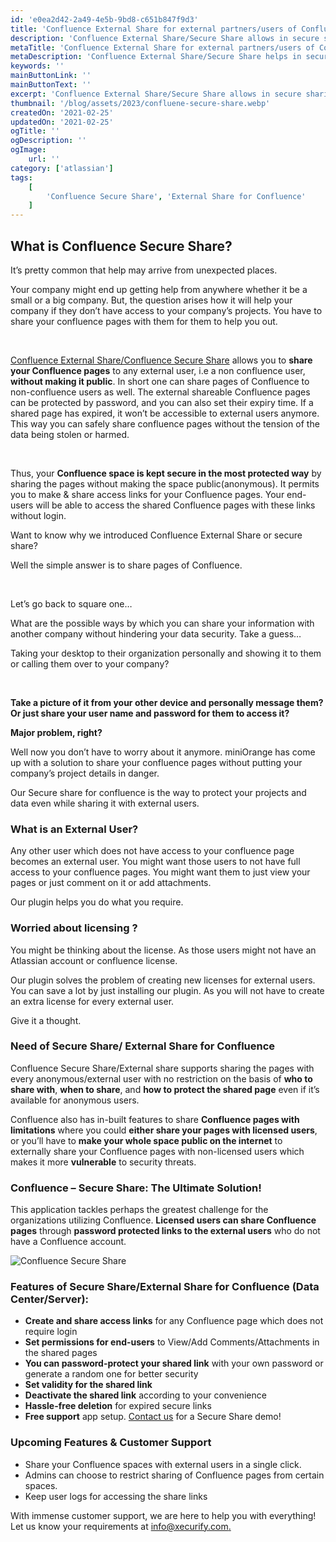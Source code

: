 ```yaml
---
id: 'e0ea2d42-2a49-4e5b-9bd8-c651b847f9d3'
title: 'Confluence External Share for external partners/users of Confluence'
description: 'Confluence External Share/Secure Share allows in secure sharing of Confluence pages externally with users saving extra license cost for additional/external users. With Confluence External Share/Confluence Secure Share you can share your Confluence pages to any external user without making it public. Furthermore, the shared Confluence pages can be protected by password, and you can also set their expiry time.' 
metaTitle: 'Confluence External Share for external partners/users of Confluence'
metaDescription: 'Confluence External Share/Secure Share helps in secure sharing of Confluence pages externally with users saving extra license cost for additional/external users.'
keywords: ''
mainButtonLink: ''
mainButtonText: ''
excerpt: 'Confluence External Share/Secure Share allows in secure sharing of Confluence pages externally with users saving extra license cost for additional/external users. With Confluence External Share/Confluence Secure Share you can share your Confluence pages to any external user without making it public. Furthermore, the shared Confluence pages can be protected by password, and you can also set their expiry time.'
thumbnail: '/blog/assets/2023/confluene-secure-share.webp'
createdOn: '2021-02-25'
updatedOn: '2021-02-25'
ogTitle: ''
ogDescription: ''
ogImage:
    url: ''
category: ['atlassian']
tags:
    [
        'Confluence Secure Share', 'External Share for Confluence'
    ]
---
```


## What is Confluence Secure Share?

It’s pretty common that help may arrive from unexpected places. 

Your company might end up getting help from anywhere whether it be a small or a big company. But, the question arises how it will help your company if they don’t have access to your company’s projects. You have to share your confluence pages with them for them to help you out.

&nbsp;&nbsp; 

[Confluence External Share/Confluence Secure Share](https://marketplace.atlassian.com/apps/1225078/mo-secure-share-pages-for-confluence-external-share?hosting=datacenter&tab=overview) allows you to **share your Confluence pages** to any external user, i.e a non confluence user, **without making it public**. In short one can share pages of Confluence to non-confluence users as well. The external shareable Confluence pages can be protected by password, and you can also set their expiry time. If a shared page has expired, it won’t be accessible to external users anymore. This way you can safely share confluence pages without the tension of the data being stolen or harmed.

&nbsp;&nbsp; 

Thus, your **Confluence space is kept secure in the most protected way** by sharing the pages without making the space public(anonymous). It permits you to make & share access links for your Confluence pages. Your end-users will be able to access the shared Confluence pages with these links without login.

Want to know why we introduced Confluence External Share or secure share?

Well the simple answer is to share pages of Confluence.

&nbsp;&nbsp; 

Let’s go back to square one…

What are the possible ways by which you can share your information with another company without hindering your data security. Take a guess…

Taking your desktop to their organization personally and showing it to them or calling them over to your company?

&nbsp;&nbsp; 

**Take a picture of it from your other device and personally message them? Or just share your user name and password for them to access it?**

**Major problem, right?**

Well now you don’t have to worry about it anymore. miniOrange has come up with a solution to share your confluence pages without putting your company’s project details in danger.

Our Secure share for confluence is the way to protect your projects and data even while sharing it with external users. 

### What is an External User?

Any other user which does not have access to your confluence page becomes an external user. You might want those users to not have full access to your confluence pages. You might want them to just view your pages or just comment on it or add attachments.

Our plugin helps you do what you require.

### Worried about licensing ?

You might be thinking about the license. As those users might not have an Atlassian account or confluence license.

Our plugin solves the problem of creating new licenses for external users. You can save a lot by just installing our plugin. As you will not have to create an extra license for every external user.

Give it a thought.

### Need of Secure Share/ External Share for Confluence

Confluence Secure Share/External share supports sharing the pages with every anonymous/external user with no restriction on the basis of **who to share with**, **when to share**, and **how to protect the shared page** even if it’s available for anonymous users.

Confluence also has in-built features to share **Confluence pages with limitations** where you could **either share your pages with licensed users**, or you’ll have to **make your whole space public on the internet** to externally share your Confluence pages with non-licensed users which makes it more **vulnerable** to security threats.

### Confluence – Secure Share: The Ultimate Solution!

This application tackles perhaps the greatest challenge for the organizations utilizing Confluence. **Licensed users can share Confluence pages** through **password protected links to the external users** who do not have a Confluence account.

![Confluence Secure Share](/blog/assets/2023/confluene-secure-share.webp)

### Features of Secure Share/External Share for Confluence (Data Center/Server):

- **Create and share access links** for any Confluence page which does not require login
- **Set permissions for end-users** to View/Add Comments/Attachments in the shared pages
- **You can password-protect your shared link** with your own password or generate a random one for better security
- **Set validity for the shared link**
- **Deactivate the shared link** according to your convenience
- **Hassle-free deletion** for expired secure links
- **Free support** app setup. [Contact us](https://miniorange.atlassian.net/servicedesk/customer/portal/2) for a Secure Share demo!

### Upcoming Features & Customer Support

- Share your Confluence spaces with external users in a single click.
- Admins can choose to restrict sharing of Confluence pages from certain spaces.
- Keep user logs for accessing the share links

With immense customer support, we are here to help you with everything! Let us know your requirements at [info@xecurify.com.](mailto:info@xecurify.com)